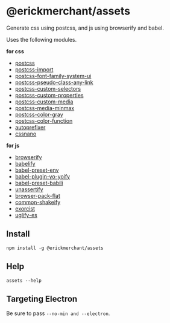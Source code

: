 # @erickmerchant/assets

Generate css using postcss, and js using browserify and babel.

Uses the following modules.

__for css__

- [postcss](http://postcss.org/)
- [postcss-import](https://github.com/postcss/postcss-import#readme)
- [postcss-font-family-system-ui](https://github.com/JLHwung/postcss-font-family-system-ui)
- [postcss-pseudo-class-any-link](https://github.com/jonathantneal/postcss-pseudo-class-any-link)
- [postcss-custom-selectors](https://github.com/postcss/postcss-custom-selectors)
- [postcss-custom-properties](https://github.com/postcss/postcss-custom-properties)
- [postcss-custom-media](https://github.com/postcss/postcss-custom-media)
- [postcss-media-minmax](https://github.com/postcss/postcss-media-minmax)
- [postcss-color-gray](https://github.com/postcss/postcss-color-gray)
- [postcss-color-function](https://github.com/postcss/postcss-color-function)
- [autoprefixer](https://github.com/postcss/autoprefixer)
- [cssnano](http://cssnano.co/)

__for js__

- [browserify](http://browserify.org/)
- [babelify](https://github.com/babel/babelify)
- [babel-preset-env](https://github.com/babel/babel-preset-env)
- [babel-plugin-yo-yoify](https://github.com/goto-bus-stop/babel-plugin-yo-yoify#readme)
- [babel-preset-babili](https://github.com/babel/babili#readme)
- [unassertify](https://github.com/unassert-js/unassertify)
- [browser-pack-flat](https://github.com/goto-bus-stop/browser-pack-flat)
- [common-shakeify](https://github.com/goto-bus-stop/common-shakeify)
- [exorcist](https://github.com/thlorenz/exorcist)
- [uglify-es](https://www.npmjs.com/package/uglify-es)


## Install

```
npm install -g @erickmerchant/assets
```

## Help

```
assets --help
```

## Targeting Electron

Be sure to pass `--no-min and --electron`.
